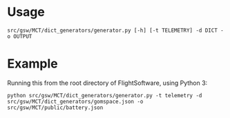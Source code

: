 # Usage

```
src/gsw/MCT/dict_generators/generator.py [-h] [-t TELEMETRY] -d DICT -o OUTPUT
```

# Example

Running this from the root directory of FlightSoftware, using Python 3:

```
python src/gsw/MCT/dict_generators/generator.py -t telemetry -d src/gsw/MCT/dict_generators/gomspace.json -o src/gsw/MCT/public/battery.json   
```
